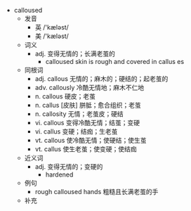 - calloused
  - 发音
    - 英 /'kæləst/
    - 美 /'kæləst/
  - 词义
    - adj. 变得无情的；长满老茧的
      - calloused skin is rough and covered in  callus es 
  - 同根词
    - adj. callous 无情的；麻木的；硬结的；起老茧的
    - adv. callously 冷酷无情地；麻木不仁地
    - n. callous 硬皮；老茧
    - n. callus [皮肤] 胼胝；愈合组织；老茧
    - n. callosity 无情；老茧皮；硬结
    - vi. callous 变得冷酷无情；结茧；变硬
    - vi. callus 变硬；结痂；生老茧
    - vt. callous 使冷酷无情；使硬结；使生茧
    - vt. callus 使生老茧；使变硬；使结痂
  - 近义词
    - adj. 变得无情的；变硬的
      - hardened
  - 例句
    - rough calloused hands 粗糙且长满老茧的手
  - 补充